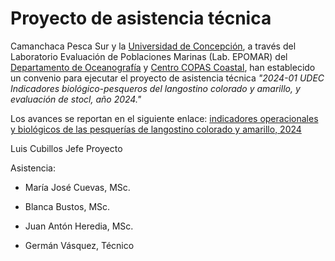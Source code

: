# Proyecto de asistencia técnica

Camanchaca Pesca Sur y la [Universidad de Concepción](https://www.udec.cl/pexterno/), a través del Laboratorio Evaluación de Poblaciones Marinas (Lab. EPOMAR) del [Departamento de Oceanografía](https://oceanografia.udec.cl/) y [Centro COPAS Coastal](https://copas-coastal.cl/), han establecido un convenio para ejecutar el proyecto de asistencia técnica *"2024-01 UDEC Indicadores biológico-pesqueros del langostino colorado y amarillo, y evaluación de stocl, año 2024."* 

Los avances se reportan en el siguiente enlace: [indicadores operacionales y biológicos de las pesquerías de langostino colorado y amarillo, 2024]( https://luisacubillos.github.io/Indicadores_camanchaca/)

Luis Cubillos
Jefe Proyecto

Asistencia:

* María José Cuevas, MSc.

* Blanca Bustos, MSc.

* Juan Antón Heredia, MSc.

* Germán Vásquez, Técnico




